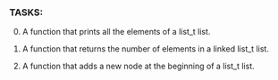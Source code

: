 ### TASKS:

0. A function that prints all the elements of a list_t list.


1. A function that returns the number of elements in  a linked list_t list.

2. A function that adds a new node at the beginning of a list_t list.


